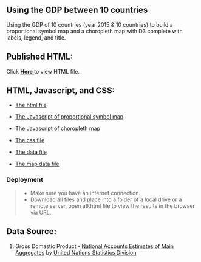 ## Using the GDP between 10 countries

Using the GDP of 10 countries  (year 2015 & 10 countries) to build a proportional symbol map and a choropleth map with D3 complete with labels, legend, and title.

## Published HTML:

Click [ **Here** ](http://www-scf.usc.edu/~chenglil/a9/a9.html) to view HTML file.


## HTML, Javascript, and CSS:
* [The html file](https://github.com/INF554Fall17/a9-Cheng-Lin-Li/blob/master/a9.html)

* [The Javascript of proportional symbol map](https://github.com/INF554Fall17/a9-Cheng-Lin-Li/blob/master/proportional_symbol.js)

* [The Javascript of choropleth map](https://github.com/INF554Fall17/a9-Cheng-Lin-Li/blob/master/choropleth.js)

* [The css file](https://github.com/INF554Fall17/a9-Cheng-Lin-Li/blob/master/style.css)

* [The data file](https://github.com/INF554Fall17/a9-Cheng-Lin-Li/blob/master/a9.json)

* [The map data file](https://github.com/INF554Fall17/a9-Cheng-Lin-Li/blob/master/world-110m.json)

### Deployment
> * Make sure you have an internet connection.
> * Download all files and place into a folder of a local drive or a remote server, open a9.html file to view the results in the browser via URL.


## Data Source:
1. Gross Domastic Product - [National Accounts Estimates of Main Aggregates](http://data.un.org/Data.aspx?d=SNAAMA&f=grID%3a101%3bcurrID%3aUSD%3bpcFlag%3a0%3bitID%3a9) by [United Nations Statistics Division](https://unstats.un.org/home/)


